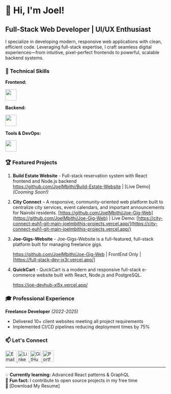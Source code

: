 # 👋 Hi, I'm Joel!

## Full-Stack Web Developer | UI/UX Enthusiast

I specialize in developing modern, responsive web applications with clean, efficient code. Leveraging full-stack expertise, I craft seamless digital experiences—from intuitive, pixel-perfect frontends to powerful, scalable backend systems.

### 🔧 Technical Skills

**Frontend:**  
<div align="left">
  <img src="https://skillicons.dev/icons?i=html,css,js,react,tailwind,figma" style="height: 35px;" />
</div>

**Backend:**  
<div align="left">
  <img src="https://skillicons.dev/icons?i=nodejs,express,postgres,mongodb" style="height: 35px;" />
</div>

**Tools & DevOps:**  
<div align="left">
  <img src="https://skillicons.dev/icons?i=git,github,vscode,netlify,vercel" style="height: 35px;" />
</div>

### 🏆 Featured Projects

1. **Build Estate Website** - Full-stack reservation system with React frontend and Node.js backend  
https://github.com/JoelMbithi/Build-Estate-Website | [Live Demo] *(Cooming Soon!)*

2. **City Connect** – A responsive, community-oriented web platform built to centralize city services, event calendars, and important announcements for Nairobi residents.
[https://github.com/JoelMbithi/Joe-Gig-Web](https://github.com/JoelMbithi/Joe-Gig-Web) | Live Demo: [https://city-connect-euh1-git-main-joelmbithis-projects.vercel.app/](https://city-connect-euh1-git-main-joelmbithis-projects.vercel.app/)

3. **Joe-Gigs-Website** - Joe-Gigs-Website is a  full-featured, full-stack platform built for managing freelance gigs.
   
   https://github.com/JoelMbithi/Joe-Gig-Web | FrontEnd Only | [https://full-stack-dev-jx3r.vercel.app/]
   
 
4. **QuickCart** - QuickCart is a modern and responsive full-stack e-commerce website built with React, Node.js and PostgreSQL. 

   https://joe-devhub-xl5x.vercel.app/



### 🎓 Professional Experience  

**Freelance Developer** *(2022-2025)*  
- Delivered 10+ client websites meeting all project requirements  
- Implemented CI/CD pipelines reducing deployment times by 75%  



### 📫 Let's Connect

<div align="left">
  <!-- Email Icon -->
  <a href="mailto:joellembithi@gmail.com" target="_blank" rel="noopener noreferrer">
    <img src="https://skillicons.dev/icons?i=gmail" style="height: 35px;" alt="Email" />
  </a>

  <!-- LinkedIn Icon -->
  <a href="https://www.linkedin.com/in/joel-mbithi-84bab9278/" target="_blank" rel="noopener noreferrer">
    <img src="https://skillicons.dev/icons?i=linkedin" style="height: 35px;" alt="LinkedIn" />
  </a>

  <!-- GitHub Icon joe -->
  <a href="https://github.com/JoelMbithi" target="_blank" rel="noopener noreferrer">
    <img src="https://skillicons.dev/icons?i=github" style="height: 35px;" alt="GitHub" />
  </a>

  
 <!-- Portfolio Icon -->
<a href="https://personal-portfolio-qjkas5y1g-joelmbithis-projects.vercel.app/" target="_blank" rel="noopener noreferrer">
  <img src="https://img.icons8.com/color/48/domain.png" style="height: 35px;" alt="Portfolio" />
</a>

</div>


---

💡 **Currently learning:** Advanced React patterns & GraphQL  
🌱 **Fun fact:** I contribute to open source projects in my free time  
📝 [Download My Resume] 
